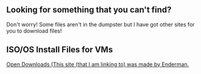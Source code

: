 ## Looking for something that you can't find?

Don't worry! Some files aren't in the dumpster but I have got other sites for you to download files!

## ISO/OS Install Files for VMs
[Open Downloads (This site (that I am linking to) was made by Enderman.](https://dl.malwarewatch.org/windows/)
